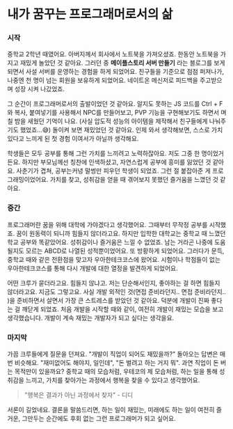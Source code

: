 # 내가 꿈꾸는 프로그래머로서의 삶

### 시작

중학교 2학년 때였어요. 아버지께서 회사에서 노트북을 가져오셨죠. 한동안 노트북을 가지고 재밌게 놀았던 것 같아요. 그러던 중 **메이플스토리 서버 만들기** 라는 블로그를 보게 되면서 사설 서버를 운영하는 경험을 하게 되었어요. 친구들을 기준으로 점점 퍼져나가, 나중엔 천 명이 넘는 회원을 보유하게 되었어요. 네이트온 메신저로 피드백을 주고받으며 성장 시켜 나갔었죠.

그 순간이 프로그래머로서의 출발이었던 것 같아요. 알지도 못하는 JS 코드를 Ctrl + F와 복사, 붙여넣기를 사용해서 NPC를 만들어보고, PVP 기능을 구현해보기도 하면서 며칠 밤을 새웠던 기억이 나요. (사실 압도적 성능의 아이템을 제작해서 친구들에게 나눠주기도 했었죠...😅) 돌이켜 보면 재밌었던 것 같아요. 인제 와서 생각해보면, 스스로 가치 있다고 느끼게 된 첫 경험 이여서가 아닐까 생각해요.

학생들은 모두 공부를 통해 그런 가치를 느끼려고 노력하잖아요. 저도 그중 한 명이었거든요. 하지만 부모님께선 칭찬에 인색하셨고, 자연스럽게 공부에 흥미를 잃었던 것 같아요. 사춘기가 겹쳐, 공부는커녕 말썽만 피우던 학생이 되었죠. 그런 절 붙잡아준 게 프로그래밍이었어요. 가치를 찾고, 성취감을 얻을 때 겪어보지 못했던 즐거움을 느꼈던 것 같아요.

### 중간

프로그래머란 꿈을 위해 대학에 가야겠다고 생각했어요. 그때부터 무작정 공부를 시작했죠. 꿈이 원동력이 되니까 힘들지 않더라고요. 하지만 입학한 대학교는 중학교 때 느꼈던 학교 공부와 똑같았어요. 성취감이나 즐거움은 느낄 수 없었죠. 남는 거라곤 나중에 도움 될지도 모르는 ABCD로 나열된 성적뿐이었어요. 또 방황하게 되었어요. 그러다가 문득, 중학교 때와 같은 전환점을 맞고자 우아한테크코스에 왔어요. 시험이나 학점들이 없는 우아한테크코스를 통해 다시 개발에 대한 열정을 발견하게 되었어요.

어떤 크루가 묻더라고요. 힘들지 않냐고. 저는 단순해서인지, 좋아하는 걸 하면 힘들지 않더라고요. 지금도 그렇고요. 사실 개발 외적인 것(면접 준비라던지.. 면접 준비라던지.. )을 준비하면서 살면서 가장 큰 스트레스를 받았던 것 같아요. 덕분에 개발이 진짜 좋다는 걸 깨닫게 되었죠. 처음 개발을 시작할 때와 같이, 여전히 개발이 재밌는 모습을 보고 생각했습니다. 개발이 계속 재밌는 개발자가 되고 싶다는 생각을요.

### 마지막

가끔 크루들에게 질문을 던져요. "개발이 직업이 되어도 재밌을까?" 돌아오는 답변은 매번 비슷해요. "재미없어도 해야지, 일인데", "돈 벌려고 하는 거지 뭐". 과연 직업이 돈 버는 목적만이 있을까요? 중학교 때의 모습처럼, 우테코의 제 모습처럼, 하는 일을 통해 성취감을 느끼고, 가치를 찾아가는 과정에서 행복을 찾을 수 있다고 생각했어요.

> "행복은 결과가 아닌 과정에서 찾자" - 디디

서론이 길었네요. 결론을 말씀드리면, 하는 일이 재밌는, 미래에도 하는 일이 여전히 즐거운, 그만두는 순간에도 후회 없는 그런 프로그래머가 되고 싶어요.
